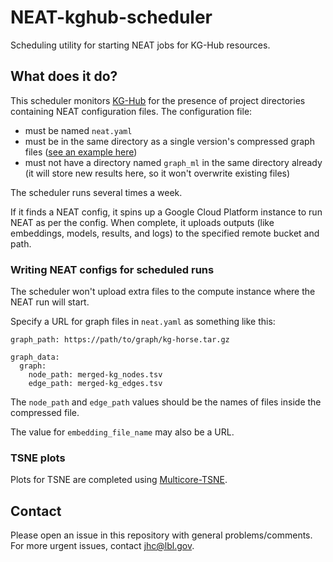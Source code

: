 # NEAT-kghub-scheduler

Scheduling utility for starting NEAT jobs for KG-Hub resources.

## What does it do?

This scheduler monitors [KG-Hub](https://kg-hub.berkeleybop.io/) for the presence of project directories containing NEAT configuration files. The configuration file:

* must be named `neat.yaml`
* must be in the same directory as a single version's compressed graph files ([see an example here](https://kg-hub.berkeleybop.io/kg-ontoml/20220414/))
* must not have a directory named `graph_ml` in the same directory already (it will store new results here, so it won't overwrite existing files)

The scheduler runs several times a week.

If it finds a NEAT config, it spins up a Google Cloud Platform instance to run NEAT as per the config.
When complete, it uploads outputs (like embeddings, models, results, and logs) to the specified remote bucket and path.

### Writing NEAT configs for scheduled runs

The scheduler won't upload extra files to the compute instance where the NEAT run will start.

Specify a URL for graph files in `neat.yaml` as something like this:

```
graph_path: https://path/to/graph/kg-horse.tar.gz

graph_data:
  graph:
    node_path: merged-kg_nodes.tsv
    edge_path: merged-kg_edges.tsv
```
The `node_path` and `edge_path` values should be the names of files inside the compressed file.

The value for `embedding_file_name` may also be a URL.

### TSNE plots

Plots for TSNE are completed using [Multicore-TSNE](https://github.com/DmitryUlyanov/Multicore-TSNE).

## Contact

Please open an issue in this repository with general problems/comments. For more urgent issues, contact jhc@lbl.gov.
